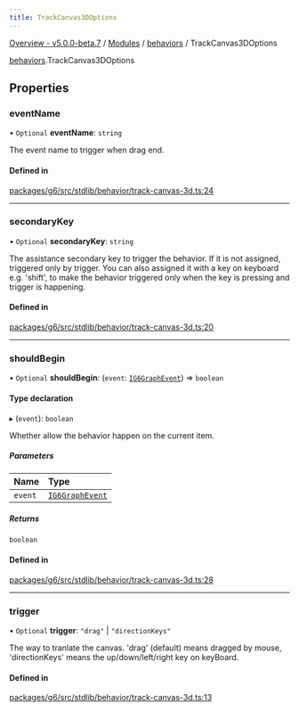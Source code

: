 ```yaml
---
title: TrackCanvas3DOptions
---
```


[Overview - v5.0.0-beta.7](../../README.en.md) / [Modules](../../modules.en.md) / [behaviors](../../modules/behaviors.en.md) / TrackCanvas3DOptions

[behaviors](../../modules/behaviors.en.md).TrackCanvas3DOptions

## Properties

### eventName

• `Optional` **eventName**: `string`

The event name to trigger when drag end.

#### Defined in

[packages/g6/src/stdlib/behavior/track-canvas-3d.ts:24](https://github.com/antvis/G6/blob/61e525e59b/packages/g6/src/stdlib/behavior/track-canvas-3d.ts#L24)

---

### secondaryKey

• `Optional` **secondaryKey**: `string`

The assistance secondary key to trigger the behavior.
If it is not assigned, triggered only by trigger.
You can also assigned it with a key on keyboard e.g. 'shift',
to make the behavior triggered only when the key is pressing and trigger is happening.

#### Defined in

[packages/g6/src/stdlib/behavior/track-canvas-3d.ts:20](https://github.com/antvis/G6/blob/61e525e59b/packages/g6/src/stdlib/behavior/track-canvas-3d.ts#L20)

---

### shouldBegin

• `Optional` **shouldBegin**: (`event`: [`IG6GraphEvent`](IG6GraphEvent.en.md)) => `boolean`

#### Type declaration

▸ (`event`): `boolean`

Whether allow the behavior happen on the current item.

##### Parameters

| Name    | Type                                   |
| :------ | :------------------------------------- |
| `event` | [`IG6GraphEvent`](IG6GraphEvent.en.md) |

##### Returns

`boolean`

#### Defined in

[packages/g6/src/stdlib/behavior/track-canvas-3d.ts:28](https://github.com/antvis/G6/blob/61e525e59b/packages/g6/src/stdlib/behavior/track-canvas-3d.ts#L28)

---

### trigger

• `Optional` **trigger**: `"drag"` \| `"directionKeys"`

The way to tranlate the canvas. 'drag' (default) means dragged by mouse, 'directionKeys' means the up/down/left/right key on keyBoard.

#### Defined in

[packages/g6/src/stdlib/behavior/track-canvas-3d.ts:13](https://github.com/antvis/G6/blob/61e525e59b/packages/g6/src/stdlib/behavior/track-canvas-3d.ts#L13)
